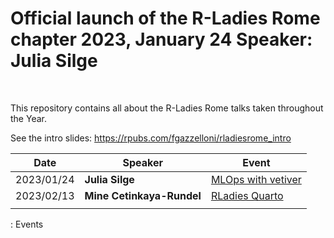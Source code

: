 # Official launch of the R-Ladies Rome chapter 2023, January 24 Speaker: Julia Silge

<br>

This repository contains all about the R-Ladies Rome talks taken throughout the Year.

See the intro slides: <https://rpubs.com/fgazzelloni/rladiesrome_intro>

| Date       | Speaker                   | Event                                                                       |
|------------|---------------------------|-----------------------------------------------------------------------------|
| 2023/01/24 | **Julia Silge**           | [MLOps with vetiver](https://www.meetup.com/rladies-rome/events/289517054/) |
| 2023/02/13 | **Mine Cetinkaya-Rundel** | [RLadies Quarto](https://www.meetup.com/rladies-rome/events/290673316/)     |
|            |                           |                                                                             |

: Events
